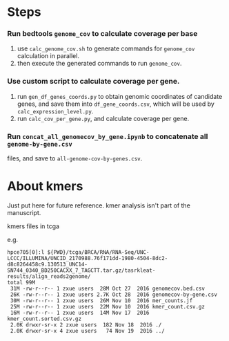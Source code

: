 # Steps

### Run bedtools `genome_cov` to calculate coverage per base

1. use `calc_genome_cov.sh` to generate commands for `genome_cov` calculation in
   parallel.
1. then execute the generated commands to run `genome_cov`.

### Use custom script to calculate coverage per gene.

1. run `gen_df_genes_coords.py` to obtain genomic coordinates of candidate
   genes, and save them into `df_gene_coords.csv`, which will be used by
   `calc_expression_level.py`.
1. run `calc_cov_per_gene.py`, and calculate coverage per gene.

### Run `concat_all_genomecov_by_gene.ipynb` to concatenate all `genome-by-gene.csv`
files, and save to `all-genome-cov-by-genes.csv`.


# About kmers

Just put here for future reference. kmer analysis isn't part of the manuscript.

kmers files in tcga

e.g.

```
hpce705[0]:l ${PWD}/tcga/BRCA/RNA/RNA-Seq/UNC-LCCC/ILLUMINA/UNCID_2170988.76f171dd-1980-4504-8dc2-d8c8264458c9.130513_UNC14-SN744_0340_BD250CACXX_7_TAGCTT.tar.gz/tasrkleat-results/align_reads2genome/
total 99M
 31M -rw-r--r-- 1 zxue users  28M Oct 27  2016 genomecov.bed.csv
 26K -rw-r--r-- 1 zxue users 2.7K Oct 28  2016 genomecov-by-gene.csv
 30M -rw-r--r-- 1 zxue users  26M Nov 10  2016 mer_counts.jf
 25M -rw-r--r-- 1 zxue users  22M Nov 10  2016 kmer_count.csv.gz
 16M -rw-r--r-- 1 zxue users  14M Nov 17  2016 kmer_count.sorted.csv.gz
 2.0K drwxr-sr-x 2 zxue users  182 Nov 18  2016 ./
 2.0K drwxr-sr-x 4 zxue users   74 Nov 19  2016 ../
```
